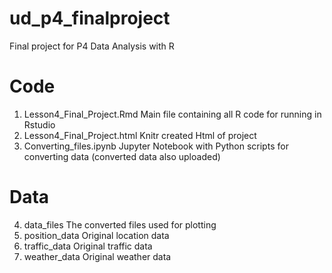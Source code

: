 # ud_p4_finalproject
Final project for P4 Data Analysis with R

# Code
1. Lesson4_Final_Project.Rmd
Main file containing all R code for running in Rstudio
2. Lesson4_Final_Project.html
Knitr created Html of project
3. Converting_files.ipynb
Jupyter Notebook with Python scripts for converting data (converted data also uploaded)

# Data
4. data_files
The converted files used for plotting
5. position_data
Original location data
6. traffic_data
Original traffic data
7. weather_data
Original weather data
